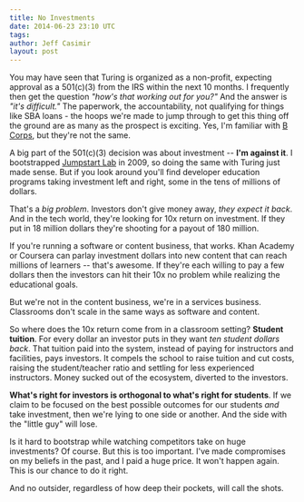```yaml
---
title: No Investments
date: 2014-06-23 23:10 UTC
tags:
author: Jeff Casimir
layout: post
---
```


You may have seen that Turing is organized as a non-profit, expecting approval
as a 501(c)(3) from the IRS within the next 10 months. I frequently then get the
question *"how's that working out for you?"* And the answer is *"it's difficult."*
The paperwork, the accountability, not qualifying for things like SBA loans - the hoops
we're made to jump through to get this thing off the ground are as many as the prospect is
exciting.  Yes, I'm familiar with [B Corps](https://www.bcorporation.net/what-are-b-corps),
but they're not the same.

A big part of the 501(c)(3) decision was about investment -- **I'm against it**. I
bootstrapped [Jumpstart Lab](http://jumpstartlab.com) in 2009, so doing the same
with Turing just made sense. But if you look around you'll find developer education
programs taking investment left and right, some in the tens of millions of dollars.

That's a *big problem*. Investors don't give money away, *they expect it back*.
And in the tech world, they're looking for 10x return on investment. If they put
in 18 million dollars they're shooting for a payout of 180 million.

If you're running a software or content business, that works. Khan Academy or
Coursera can parlay investment dollars into new content that can reach millions
of learners -- that's awesome. If they're each willing to pay a few dollars then
the investors can hit their 10x no problem while realizing the educational goals.

But we're not in the content business, we're in a services business. Classrooms
don't scale in the same ways as software and content.

So where does the 10x return come from in a classroom setting? **Student tuition**. 
For every dollar an investor puts in they want *ten student dollars back*. 
That tuition paid into the system, instead of paying for instructors and facilities, 
pays investors. It compels the school to raise tuition and cut costs, raising the
student/teacher ratio and settling for less experienced instructors. Money sucked out of the 
ecosystem, diverted to the investors.

**What's right for investors is orthogonal to what's right for students**. If we claim
to be focused on the best possible outcomes for our students *and* take investment, then 
we're lying to one side or another. And the side with the "little guy" will lose.

Is it hard to bootstrap while watching competitors take on huge investments? Of
course. But this is too important. I've made compromises on my beliefs in the past,
and I paid a huge price. It won't happen again. This is our chance to do it right.

And no outsider, regardless of how deep their pockets, will call the shots.
